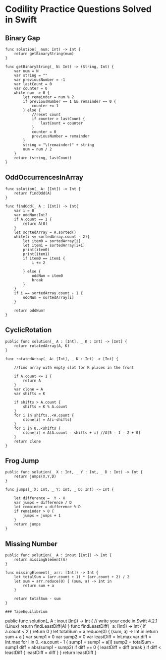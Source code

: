 # Codility Practice Questions Solved in Swift 

## Binary Gap

``` 
func solution(_ num: Int) -> Int {
    return getBinaryString(num)
}

func getBinaryString(_ N: Int) -> (String, Int) {
    var num = N
    var string = ""
    var previousNumber = -1
    var lastCount = 0
    var counter = 0
    while num  > 0 {
        let remainder = num % 2
        if previousNumber == 1 && remainder == 0 {
            counter += 1
        } else {
            //reset count
            if counter > lastCount {
                lastCount = counter
            }
            counter = 0
            previousNumber = remainder
        }
        string = "\(remainder)" + string
        num = num / 2
    }
    return (string, lastCount)
}
```

## OddOccurrencesInArray 

```
func solution(_ A: [Int]) -> Int {
    return findOdd(A) 
}

func findOdd(_ A : [Int]) -> Int{
    var i = 0
    var oddNum:Int?
    if A.count == 1 {
        return A[0]
    }
    let sortedArray = A.sorted()
    while(i <= sortedArray.count - 2){
        let item0 = sortedArray[i]
        let item1 = sortedArray[i+1]
        print(item0)
        print(item1)
        if item0 == item1 {
            i += 2

        } else {
            oddNum = item0
            break
        }
    }
    if i == sortedArray.count - 1 {
        oddNum = sortedArray[i]
    }

    return oddNum!
}
```

## CyclicRotation

```
public func solution(_ A : [Int], _ K : Int) -> [Int] {
    return rotatedArray(A, K)
}

func rotatedArray(_ A: [Int], _ K : Int) -> [Int] {

    //find array with empty slot for K places in the front

    if A.count <= 1 {
        return A
    }
    var clone = A
    var shifts = K

    if shifts > A.count {
        shifts = K % A.count
    }
    for i in shifts..<A.count {
        clone[i] = A[i-shifts]
    }
    for i in 0..<shifts {
        clone[i] = A[A.count - shifts + i] //A[5 - 1 - 2 + 0]
    }
    return clone
}
```

## Frog Jump

```
public func solution(_ X : Int, _ Y : Int, _ D : Int) -> Int {
    return jumps(X,Y,D)
}

func jumps(_ X: Int, _ Y: Int, _ D: Int) -> Int {

    let difference =  Y - X
    var jumps = difference / D
    let remainder = difference % D
    if remainder > 0 {
        jumps = jumps + 1
    }
    return jumps
}
```

## Missing Number 

```
public func solution(_ A : inout [Int]) -> Int {
    return missingElement(A)
}

func missingElement(_ arr: [Int]) -> Int {
    let totalSum = (arr.count + 1) * (arr.count + 2) / 2
    let sum = arr.reduce(0) { (sum, a) -> Int in
        return sum + a
    }

    return totalSum - sum
}

### TapeEquilibrium

```
public func solution(_ A : inout [Int]) -> Int {
    // write your code in Swift 4.2.1 (Linux)
    return findLeastDiff(A)
}
func findLeastDiff(_ a: [Int]) -> Int {
    if a.count < 2 {
        return 0
    }
    let totalSum = a.reduce(0) { (sum, a) -> Int in
        return sum + a
    }
    var sump1 = 0
    var sump2 = 0
    var leastDiff = Int.max
    var diff = Int.max
    for i in 0..<a.count - 1 {
        sump1 = sump1 + a[i]
        sump2 = totalSum - sump1
        diff = abs(sump1 - sump2)
        if diff == 0 {
            leastDiff = diff
            break
        }
        if diff < leastDiff {
            leastDiff = diff
        }
    }
    return leastDiff
}

```


